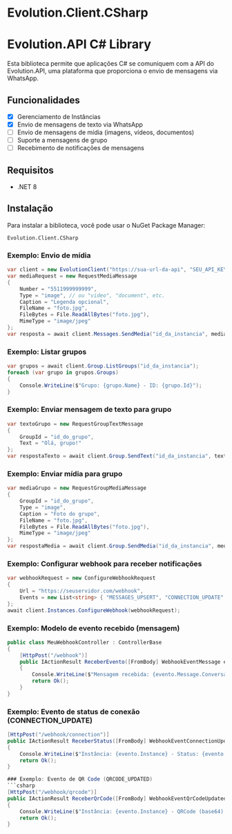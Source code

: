 # Evolution.Client.CSharp

# Evolution.API C# Library

Esta biblioteca permite que aplicações C# se comuniquem com a API do Evolution.API, uma plataforma que proporciona o envio de mensagens via WhatsApp.

## Funcionalidades

- [x] Gerenciamento de Instâncias
- [x] Envio de mensagens de texto via WhatsApp
- [ ] Envio de mensagens de mídia (imagens, vídeos, documentos)
- [ ] Suporte a mensagens de grupo
- [ ] Recebimento de notificações de mensagens

## Requisitos

- .NET 8

## Instalação

Para instalar a biblioteca, você pode usar o NuGet Package Manager:

`Evolution.Client.CSharp`

### Exemplo: Envio de mídia

```csharp
var client = new EvolutionClient("https://sua-url-da-api", "SEU_API_KEY");
var mediaRequest = new RequestMediaMessage
{
    Number = "5511999999999",
    Type = "image", // ou "video", "document", etc.
    Caption = "Legenda opcional",
    FileName = "foto.jpg",
    FileBytes = File.ReadAllBytes("foto.jpg"),
    MimeType = "image/jpeg"
};
var resposta = await client.Messages.SendMedia("id_da_instancia", mediaRequest);
```

### Exemplo: Listar grupos
```csharp
var grupos = await client.Group.ListGroups("id_da_instancia");
foreach (var grupo in grupos.Groups)
{
    Console.WriteLine($"Grupo: {grupo.Name} - ID: {grupo.Id}");
}
```

### Exemplo: Enviar mensagem de texto para grupo
```csharp
var textoGrupo = new RequestGroupTextMessage
{
    GroupId = "id_do_grupo",
    Text = "Olá, grupo!"
};
var respostaTexto = await client.Group.SendText("id_da_instancia", textoGrupo);
```

### Exemplo: Enviar mídia para grupo
```csharp
var mediaGrupo = new RequestGroupMediaMessage
{
    GroupId = "id_do_grupo",
    Type = "image",
    Caption = "Foto do grupo",
    FileName = "foto.jpg",
    FileBytes = File.ReadAllBytes("foto.jpg"),
    MimeType = "image/jpeg"
};
var respostaMedia = await client.Group.SendMedia("id_da_instancia", mediaGrupo);
```

### Exemplo: Configurar webhook para receber notificações
```csharp
var webhookRequest = new ConfigureWebhookRequest
{
    Url = "https://seuservidor.com/webhook",
    Events = new List<string> { "MESSAGES_UPSERT", "CONNECTION_UPDATE" }
};
await client.Instances.ConfigureWebhook(webhookRequest);
```

### Exemplo: Modelo de evento recebido (mensagem)
```csharp
public class MeuWebhookController : ControllerBase
{
    [HttpPost("/webhook")]
    public IActionResult ReceberEvento([FromBody] WebhookEventMessage evento)
    {
        Console.WriteLine($"Mensagem recebida: {evento.Message.Conversation}");
        return Ok();
    }
}
```

### Exemplo: Evento de status de conexão (CONNECTION_UPDATE)
```csharp
[HttpPost("/webhook/connection")]
public IActionResult ReceberStatus([FromBody] WebhookEventConnectionUpdate evento)
{
    Console.WriteLine($"Instância: {evento.Instance} - Status: {evento.State}");
    return Ok();
}

### Exemplo: Evento de QR Code (QRCODE_UPDATED)
```csharp
[HttpPost("/webhook/qrcode")]
public IActionResult ReceberQrCode([FromBody] WebhookEventQrCodeUpdated evento)
{
    Console.WriteLine($"Instância: {evento.Instance} - QRCode (base64): {evento.QrCode}");
    return Ok();
}
```